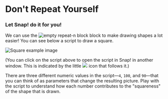 # Don't Repeat Yourself

### Let Snap! do it for you!

We can use the ![empty repeat-n block](https://beautyjoy.github.io/bjc-r/img/blocks/repeat.png) block to make drawing shapes a lot easier! You can see below a script to draw a square.

![Square example image](https://beautyjoy.github.io/bjc-r/img/prog/prog-create-square-code-BYOB.gif)

\(You can click on the script above to open the script in Snap! in another window. This is indicated by the little ![](https://beautyjoy.github.io/bjc-r/img/web/external-link.png) icon that follows it.\)

There are three different numeric values in the script—`4`, `100`, and `90`—that you can think of as parameters that change the resulting picture. Play with the script to understand how each number contributes to the "squareness" of the shape that is drawn.

